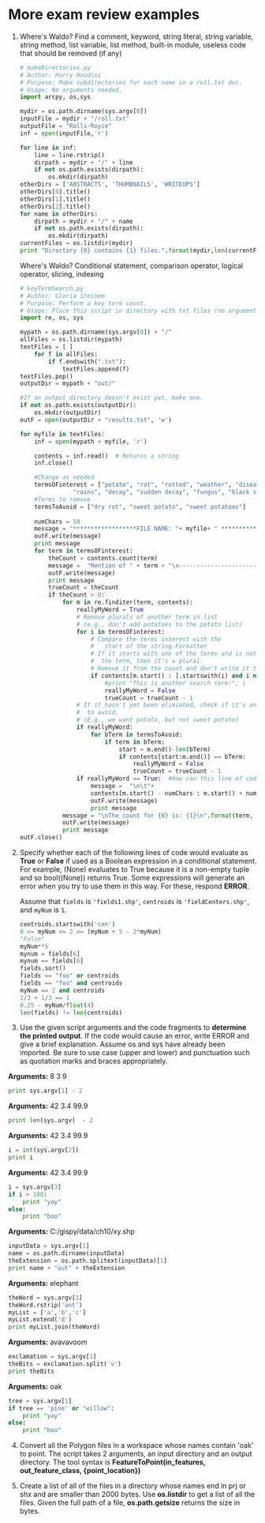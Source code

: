 # More exam review examples

1. Where's Waldo?  Find a comment, keyword, string literal, string variable, string method, list variable, list method, built-in module,  useless code that should be removed  (if any)

   ```python
   # makeDirectories.py
   # Author: Harry Houdini
   # Purpose: Make subdirectories for each name in a roll.txt doc.
   # Usage: No arguments needed.
   import arcpy, os,sys
   
   mydir = os.path.dirname(sys.argv[0])
   inputFile = mydir + "/roll.txt"
   outputFile = "Rolls-Royce"
   inf = open(inputFile,'r')
   
   for line in inf:
       line = line.rstrip()
       dirpath = mydir + "/" + line
       if not os.path.exists(dirpath):
           os.mkdir(dirpath)
   otherDirs = ['ABSTRACTS', 'THUMBNAILS', 'WRITEUPS']
   otherDirs[0].title()
   otherDirs[1].title()
   otherDirs[2].title()
   for name in otherDirs:
       dirpath = mydir + "/" + name
       if not os.path.exists(dirpath):
           os.mkdir(dirpath)
   currentFiles = os.listdir(mydir)
   print "Directory {0} contains {1} files.".format(mydir,len(currentFiles))
   ```

   Where's Waldo?  Conditional statement,  comparison operator, logical operator, slicing, indexing

   ```python
   # keyTermSearch.py
   # Author: Gloria Steinem
   # Purpose: Perform a key term count.
   # Usage: Place this script in directory with txt files (no arguments needed)
   import re, os, sys
   
   mypath = os.path.dirname(sys.argv[0]) + "/"
   allFiles = os.listdir(mypath)
   textFiles = [ ]
       for f in allFiles:
           if f.endswith(".txt"):
               textFiles.append(f)
   textFiles.pop()
   outputDir = mypath + "out/"
   
   #If an output directory doesn't exist yet, make one.
   if not os.path.exists(outputDir):
       os.mkdir(outputDir)
   outF = open(outputDir + "results.txt", 'w')
   
   for myfile in textFiles:
       inf = open(mypath + myfile, 'r')
   
       contents = inf.read()  # Returns a string
       inf.close()
   
       #Change as needed
       termsOFinterest = ["potato", "rot", "rotted", "weather", "disease", "rain",
                  "rains", "decay", "sudden decay", "fungus", "black spot", "mould"]
       #Terms to remove
       termsToAvoid = ["dry rot", "sweet potato", "sweet potatoes"]
       
       numChars = 50
       message = "******************FILE NAME: "+ myfile+ " ******************\n"
       outF.write(message)
       print message
       for term in termsOFinterest:
           theCount = contents.count(term)
           message =  "Mention of " + term + "\n-----------------------------------"
           outF.write(message)
           print message
           trueCount = theCount
           if theCount > 0:
               for m in re.finditer(term, contents):
                   reallyMyWord = True
                   # Remove plurals of another term in list
                   # (e.g., don't add potatoes to the potato list)
                   for i in termsOFinterest:
                       # Compare the terms interest with the 
                       #   start of the string.Formatter
                       # If it starts with one of the terms and is not a substring of 
                       #  the term, then it's a plural.
                       # Remove it from the count and don't write it to the file.
                       if contents[m.start() : ].startswith(i) and i not in term:
                           #print "This is another search term:", i
                           reallyMyWord = False
                           trueCount = trueCount - 1
                   # If it hasn't yet been elimiated, check if it's one of our terms 
                   #  to avoid.
                   # (E.g., we want potato, but not sweet potato)
                   if reallyMyWord:
                       for bTerm in termsToAvoid:
                           if term in bTerm:
                               start = m.end()-len(bTerm)
                               if contents[start:m.end()] == bTerm:
                                   reallyMyWord = False
                                   trueCount = trueCount - 1                                
                   if reallyMyWord == True:  #How can this line of code be improved? 
                       message =  "\n\t"+ 
                       contents[m.start() - numChars : m.start() + numChars +len(term)]
                       outF.write(message)
                       print message
               message = "\nThe count for {0} is: {1}\n".format(term, trueCount)
               outF.write(message)
               print message  
   outF.close()
   ```

2. Specify whether each of the following lines of code would evaluate as **True** or **False** if used as a Boolean expression in a conditional statement. For example, (None) evaluates to True because it is a non-empty tuple and so bool((None)) returns True. Some expressions will generate an error when you try to use them in this way. For these, respond **ERROR**. 

   Assume that `fields` is `'fields1.shp'`, `centroids` is `'fieldCenters.shp'`, and `myNum` is `1`.

   ```python
   centroids.startswith('cen')
   0 <= myNum <= 2 <= (myNum + 5 - 2*myNum)
   "False"
   myNum**5
   mynum = fields[6]
   mynum == fields[6]
   fields.sort()
   fields == "foo" or centroids
   fields == "foo" and centroids
   myNum == 2 and centroids
   2/3 + 1/3 == 1
   0.25 - myNum/float(4)
   len(fields) != len(centroids)
   ```

3. Use the given script arguments and the code fragments to **determine the printed output**. If the code would cause an error, write ERROR and give a brief explanation. Assume os and sys have already been imported. Be sure to use case (upper and lower) and punctuation such as quotation marks and braces appropriately.  
   

**Arguments:**    8 3 9 

   ```python
   print sys.argv[1] - 2
   ```

   **Arguments:**    42 3.4 99.9

   ```python
   print len(sys.argv)  - 2
   ```

   **Arguments:**    42 3.4 99.9 

   ```python
   i = int(sys.argv[2])
   print i
   ```

   **Arguments:**    42 3.4 99.9 

   ```python
   i = sys.argv[3]
   if i > 100:
       print "yay"
   else:
       print "boo"
   ```

   **Arguments:**    C:/gispy/data/ch10/xy.shp 

   ```python
   inputData = sys.argv[1]
   name = os.path.dirname(inputData)
   theExtension = os.path.splitext(inputData)[1]
   print name + "out" + theExtension
   ```

   **Arguments:**   elephant

   ```python
   theWord = sys.argv[1]
   theWord.rstrip('ant')
   myList = ['a','b','c'] 
   myList.extend('d')
   print myList.join(theWord)
   ```

   **Arguments:**    avavavoom 

   ```python
   exclamation = sys.argv[1]
   theBits = exclamation.split('v')
   print theBits
   ```

   **Arguments:**    oak

   ```python
   tree = sys.argv[1]
   if tree == 'pine' or "willow":
       print "yay"
   else:
       print "boo"
   ```

   

4. Convert all the Polygon files in a workspace whose names contain 'oak' to point.  The script takes 2 arguments, an input directory and an output directory.  The tool syntax is **FeatureToPoint(in_features, out_feature_class, {point_location})**

   

5. Create a list of all of the files in a directory whose names end in prj or shx and are smaller than 2000 bytes.  Use **os.listdir** to get a list of all the files.  Given the full path of a file, **os.path.getsize** returns the size in bytes. 

   